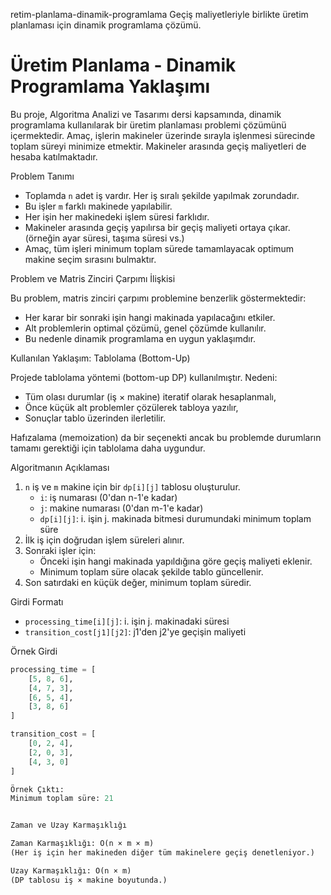 retim-planlama-dinamik-programlama
Geçiş maliyetleriyle birlikte üretim planlaması için dinamik programlama çözümü.

# Üretim Planlama - Dinamik Programlama Yaklaşımı

Bu proje, Algoritma Analizi ve Tasarımı dersi kapsamında, dinamik programlama kullanılarak bir üretim planlaması problemi çözümünü içermektedir. 
Amaç, işlerin makineler üzerinde sırayla işlenmesi sürecinde toplam süreyi minimize etmektir. 
Makineler arasında geçiş maliyetleri de hesaba katılmaktadır.

Problem Tanımı

- Toplamda `n` adet iş vardır. Her iş sıralı şekilde yapılmak zorundadır.
- Bu işler `m` farklı makinede yapılabilir.
- Her işin her makinedeki işlem süresi farklıdır.
- Makineler arasında geçiş yapılırsa bir geçiş maliyeti ortaya çıkar. (örneğin ayar süresi, taşıma süresi vs.)
- Amaç, tüm işleri minimum toplam sürede tamamlayacak optimum makine seçim sırasını bulmaktır.

Problem ve Matris Zinciri Çarpımı İlişkisi

Bu problem, matris zinciri çarpımı problemine benzerlik göstermektedir:
- Her karar bir sonraki işin hangi makinada yapılacağını etkiler.
- Alt problemlerin optimal çözümü, genel çözümde kullanılır.
- Bu nedenle dinamik programlama en uygun yaklaşımdır.

Kullanılan Yaklaşım: Tablolama (Bottom-Up)

Projede tablolama yöntemi (bottom-up DP) kullanılmıştır. Nedeni:
- Tüm olası durumlar (iş × makine) iteratif olarak hesaplanmalı,
- Önce küçük alt problemler çözülerek tabloya yazılır,
- Sonuçlar tablo üzerinden ilerletilir.

Hafızalama (memoization) da bir seçenekti ancak bu problemde durumların tamamı gerektiği için tablolama daha uygundur.

Algoritmanın Açıklaması

1. `n` iş ve `m` makine için bir `dp[i][j]` tablosu oluşturulur.
   - `i`: iş numarası (0'dan n-1'e kadar)
   - `j`: makine numarası (0'dan m-1'e kadar)
   - `dp[i][j]`: i. işin j. makinada bitmesi durumundaki minimum toplam süre
2. İlk iş için doğrudan işlem süreleri alınır.
3. Sonraki işler için:
   - Önceki işin hangi makinada yapıldığına göre geçiş maliyeti eklenir.
   - Minimum toplam süre olacak şekilde tablo güncellenir.
4. Son satırdaki en küçük değer, minimum toplam süredir.

Girdi Formatı

- `processing_time[i][j]`: i. işin j. makinadaki süresi
- `transition_cost[j1][j2]`: j1'den j2'ye geçişin maliyeti

Örnek Girdi

```python
processing_time = [
    [5, 8, 6],
    [4, 7, 3],
    [6, 5, 4],
    [3, 8, 6]
]

transition_cost = [
    [0, 2, 4],
    [2, 0, 3],
    [4, 3, 0]
]

Örnek Çıktı:
Minimum toplam süre: 21


Zaman ve Uzay Karmaşıklığı

Zaman Karmaşıklığı: O(n × m × m)
(Her iş için her makineden diğer tüm makinelere geçiş denetleniyor.)

Uzay Karmaşıklığı: O(n × m)
(DP tablosu iş × makine boyutunda.)


























